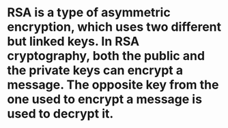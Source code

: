 # RSA is a type of asymmetric encryption, which uses two different but linked keys. In RSA cryptography, both the public and the private keys can encrypt a message. The opposite key from the one used to encrypt a message is used to decrypt it.
